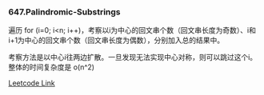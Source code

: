 ### 647.Palindromic-Substrings

遍历 for (i=0; i<n; i++)，考察以i为中心的回文串个数（回文串长度为奇数）、i和i+1为中心的回文串个数（回文串长度为偶数），分别加入总的结果中。

考察方法是以中心i往两边扩散。一旦发现无法实现中心对称，则可以跳过这个i。整体的时间复杂度是 o(n^2)


[Leetcode Link](https://leetcode.com/problems/palindromic-substrings)